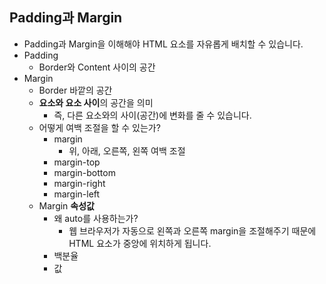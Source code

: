 ## Padding과 Margin

* Padding과 Margin을 이해해야 HTML 요소를 자유롭게 배치할 수 있습니다. 
* Padding
  * Border와 Content 사이의 공간
* Margin
  * Border 바깥의 공간
  * **요소와 요소 사이**의 공간을 의미
    * 즉, 다른 요소와의 사이(공간)에 변화를 줄 수 있습니다.
  * 어떻게 여백 조절을 할 수 있는가?
    * margin
      * 위, 아래, 오른쪽, 왼쪽 여백 조절
    * margin-top
    * margin-bottom
    * margin-right
    * margin-left
  * Margin **속성값**
    * 왜 auto를 사용하는가?
      * 웹 브라우저가 자동으로 왼쪽과 오른쪽 margin을 조절해주기 때문에 HTML 요소가 중앙에 위치하게 됩니다. 
    * 백분율
    * 값